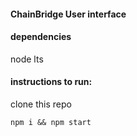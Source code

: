 #### ChainBridge User interface 

#### dependencies
node lts

#### instructions to run:
clone this repo

`npm i && npm start`
